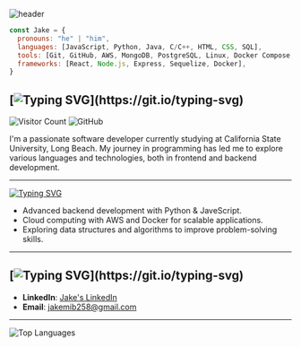 ![header](https://capsule-render.vercel.app/api?type=soft&color=gradient&customColorList=0,2,3&height=200&section=header&text=🆆🅴🅻🅲🅾🅼🅴%20👋&animation=fadeIn&fontSize=95)

```javascript
const Jake = {
  pronouns: "he" | "him",
  languages: [JavaScript, Python, Java, C/C++, HTML, CSS, SQL],
  tools: [Git, GitHub, AWS, MongoDB, PostgreSQL, Linux, Docker Compose, Jira, Trello, Supabase, Websocket],
  frameworks: [React, Node.js, Express, Sequelize, Docker],
}
```

## [![Typing SVG](https://readme-typing-svg.herokuapp.com?font=Edu+VIC+WA+NT+Beginner&weight=500&size=30&pause=1000&color=948CF7&width=435&lines=%F0%9F%9A%80+Welcome+to+My+GitHub+Profile!)](https://git.io/typing-svg) 
![Visitor Count](https://komarev.com/ghpvc/?username=backhs97&color=blue) ![GitHub](https://img.shields.io/badge/GitHub-backhs97-lightgrey)

I'm a passionate software developer currently studying at California State University, Long Beach. My journey in programming has led me to explore various languages and technologies, both in frontend and backend development.

---

[![Typing SVG](https://readme-typing-svg.herokuapp.com?font=Edu+VIC+WA+NT+Beginner&weight=500&size=30&pause=1000&color=62E12C&width=435&lines=%F0%9F%8C%B1+Currently+Learning)](https://git.io/typing-svg)

- Advanced backend development with Python & JaveScript.
- Cloud computing with AWS and Docker for scalable applications.
- Exploring data structures and algorithms to improve problem-solving skills.

---

## [![Typing SVG](https://readme-typing-svg.herokuapp.com?font=Edu+VIC+WA+NT+Beginner&weight=500&size=30&pause=1000&color=595F64&width=435&lines=%F0%9F%92%AC+Let's+Connect!)](https://git.io/typing-svg)

- **LinkedIn**: [Jake's LinkedIn](https://www.linkedin.com/in/jake-back/)
- **Email**: [jakemib258@gmail.com](mailto:jakemib258@gmail.com)

---

![Top Languages](https://github-readme-stats.vercel.app/api/top-langs/?username=backhs97&layout=compact&theme=radical)
